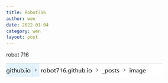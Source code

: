 ```yaml
---
title: Robot716
author: wen
date: 2022-01-04
category: wen
layout: post
---
```




robot 716

![snipaste_20220104_111639](2022-01-04/snipaste_20220104_111639-16412662544451.jpg)


